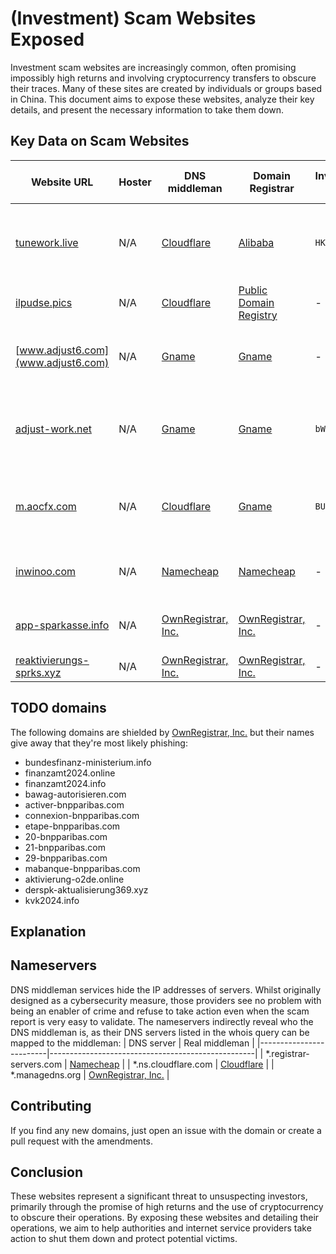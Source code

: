 # (Investment) Scam Websites Exposed

Investment scam websites are increasingly common, often promising impossibly high returns and involving cryptocurrency transfers to obscure their traces. Many of these sites are created by individuals or groups based in China. This document aims to expose these websites, analyze their key details, and present the necessary information to take them down.

## Key Data on Scam Websites

| Website URL          | Hoster         | DNS middleman | Domain Registrar | Invitation Code | Alleged Violations | Impersonations / brand infringements |
|----------------------|----------------|--------------------|------------------|-----------------|--------------------------------------|-------------------------------------------|
| [tunework.live](https://tunework.live) | N/A | [Cloudflare](https://www.cloudflare.com/trust-hub/reporting-abuse) | [Alibaba](https://www.alibabacloud.com/domain) | `HK3YNF` | cryptocurrency investment scam advertised as a work opportunity | alleges to be partners with Google, Apple, Microsoft, Meta, TikTok, and |
| [ilpudse.pics](https://ilpudse.pics) | N/A | [Cloudflare](https://www.cloudflare.com/trust-hub/reporting-abuse) | [Public Domain Registry](https://publicdomainregistry.com) | - | investment scam | pretends to be [Spiegel](https://www.spiegel.de) |
| [www.adjust6.com](www.adjust6.com) | N/A | [Gname](https://www.gname.com) | [Gname](https://www.gname.com) | - | forwards to [a WhatsApp number](https://api.whatsapp.com/send/?phone=447562167485&text&type=phone_number&app_absent=0) which tells you to visit [adjust-work.net](https://www.adjust-work.net) | [adjust.com](https://www.adjust.com) |
| [adjust-work.net](https://www.adjust-work.net) | N/A | [Gname](https://www.gname.com) | [Gname](https://www.gname.com) | `bWejuP` | Cryptocurrency investment scam involving the Telegram number +33745348532 | using the name and logo of [adjust.com](https://www.adjust.com) |
| [m.aocfx.com](https://m.aocfx.com) | N/A | [Cloudflare](https://www.cloudflare.com/trust-hub/reporting-abuse) | [Gname](https://www.gname.com) | `BUOYGV` | Cryptocurrency investment scam involving the Telegram username `BainCapitalDelia` | impersonates [BainCapital](https://www.baincapital.com) in WhatsApp & uses their logo |
| [inwinoo.com](https://inwinoo.com) | N/A | [Namecheap](http://www.namecheap.com) | [Namecheap](http://www.namecheap.com) | - | collecting contact data for an investment scam | [Tagesschau](https://www.tagesschau.de) |
| [app-sparkasse.info](https://app-sparkasse.info) | N/A | [OwnRegistrar, Inc.](http://www.ownregistrar.com) | [OwnRegistrar, Inc.](http://www.ownregistrar.com) | - | redirects to [reaktivierungs-sprks.xyz](https://reaktivierungs-sprks.xyz) for phishing | [Sparkasse](https://www.sparkasse.de) |
| [reaktivierungs-sprks.xyz](https://reaktivierungs-sprks.xyz) | N/A | [OwnRegistrar, Inc.](http://www.ownregistrar.com) | [OwnRegistrar, Inc.](http://www.ownregistrar.com) | - | phishing | [Sparkasse](https://www.sparkasse.de) |

## TODO domains
The following domains are shielded by [OwnRegistrar, Inc.](http://www.ownregistrar.com) but their names give away that they're most likely phishing:
- bundesfinanz-ministerium.info
- finanzamt2024.online
- finanzamt2024.info
- bawag-autorisieren.com
- activer-bnpparibas.com
- connexion-bnpparibas.com
- etape-bnpparibas.com
- 20-bnpparibas.com
- 21-bnpparibas.com
- 29-bnpparibas.com
- mabanque-bnpparibas.com
- aktivierung-o2de.online
- derspk-aktualisierung369.xyz
- kvk2024.info

## Explanation

## Nameservers
DNS middleman services hide the IP addresses of servers. Whilst originally designed as a cybersecurity measure, those providers see no problem with being an enabler of crime and refuse to take action even when the scam report is very easy to validate. The nameservers indirectly reveal who the DNS middleman is, as their DNS servers listed in the whois query can be mapped to the middleman:
| DNS server              | Real middleman                                    |
|-------------------------|---------------------------------------------------|
| *.registrar-servers.com | [Namecheap](http://www.namecheap.com)             |
| *.ns.cloudflare.com     | [Cloudflare](https://www.cloudflare.com)          |
| *.managedns.org         | [OwnRegistrar, Inc.](http://www.ownregistrar.com) |

## Contributing
If you find any new domains, just open an issue with the domain or create a pull request with the amendments.

## Conclusion

These websites represent a significant threat to unsuspecting investors, primarily through the promise of high returns and the use of cryptocurrency to obscure their operations. By exposing these websites and detailing their operations, we aim to help authorities and internet service providers take action to shut them down and protect potential victims.

